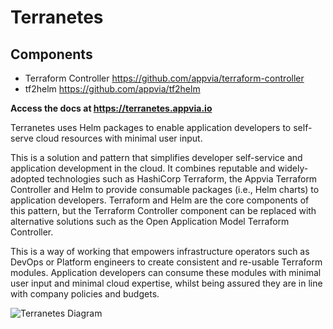 # Terranetes

## Components 

* Terraform Controller https://github.com/appvia/terraform-controller
* tf2helm https://github.com/appvia/tf2helm

**Access the docs at https://terranetes.appvia.io**

Terranetes uses Helm packages to enable application developers to self-serve cloud resources with minimal user input.

This is a solution and pattern that simplifies developer self-service and application development in the cloud. It combines reputable and widely-adopted technologies such as HashiCorp Terraform, the Appvia Terraform Controller and Helm to provide consumable packages (i.e., Helm charts) to application developers. Terraform and Helm are the core components of this pattern, but the Terraform Controller component can be replaced with alternative solutions such as the Open Application Model Terraform Controller.

This is a way of working that empowers infrastructure operators such as DevOps or Platform engineers to create consistent and re-usable Terraform modules. Application developers can consume these modules with minimal user input and minimal cloud expertise, whilst being assured they are in line with company policies and budgets.

![Terranetes Diagram](static/img/terranetes.jpg)

